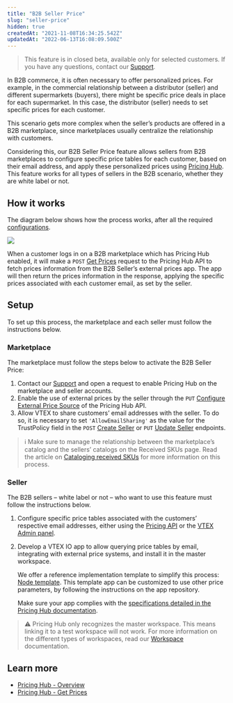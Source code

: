```yaml
---
title: "B2B Seller Price"
slug: "seller-price"
hidden: true
createdAt: "2021-11-08T16:34:25.542Z"
updatedAt: "2022-06-13T16:08:09.500Z"
---
```


> This feature is in closed beta, available only for selected customers. If you have any questions, contact our [Support](https://help.vtex.com/support).

In B2B commerce, it is often necessary to offer personalized prices. For example, in the commercial relationship between a distributor (seller) and different supermarkets (buyers), there might be specific price deals in place for each supermarket. In this case, the distributor (seller) needs to set specific prices for each customer.

This scenario gets more complex when the seller’s products are offered in a B2B marketplace, since marketplaces usually centralize the relationship with customers.

Considering this, our B2B Seller Price feature allows sellers from B2B marketplaces to configure specific price tables for each customer, based on their email address, and apply these personalized prices using [Pricing Hub](https://developers.vtex.com/docs/guides/pricing-hub-overview). This feature works for all types of sellers in the B2B scenario, whether they are white label or not.

## How it works

The diagram below shows how the process works, after all the required [configurations](#setup).

![](https://user-images.githubusercontent.com/77292838/212167865-3a63bd16-669d-47ed-a6d5-5da730a052a9.png)

When a customer logs in on a B2B marketplace which has Pricing Hub enabled, it will make a `POST` [Get Prices](https://developers.vtex.com/docs/api-reference/pricing-hub#post-/api/pricing-hub/prices) request to the Pricing Hub API to fetch prices information from the B2B Seller’s external prices app. The app will then return the prices information in the response, applying the specific prices associated with each customer email, as set by the seller.

## Setup

To set up this process, the marketplace and each seller must follow the instructions below.

### Marketplace

The marketplace must follow the steps below to activate the B2B Seller Price:

1. Contact our [Support](https://help.vtex.com/support) and open a request to enable Pricing Hub on the marketplace and seller accounts.
2. Enable the use of external prices by the seller through the `PUT` [Configure External Price Source](https://developers.vtex.com/docs/api-reference/pricing-hub#put-/config) of the Pricing Hub API.
3. Allow VTEX to share customers’ email addresses with the seller. To do so, it is necessary to set `'AllowEmailSharing'` as the value for the TrustPolicy field in the `POST` [Create Seller](https://developers.vtex.com/docs/api-reference/marketplace-apis#post-/-accountName-.-environment-.com.br/api/seller-register/pvt/sellers) or `PUT` [Update Seller](https://developers.vtex.com/docs/api-reference/marketplace-apis#patch-/-accountName-.-environment-.com.br/api/seller-register/pvt/sellers/-sellerId-) endpoints.

>ℹ️ Make sure to manage the relationship between the marketplace’s catalog and the sellers’ catalogs on the Received SKUs page. Read the article on [Cataloging received SKUs](https://help.vtex.com/en/tutorial/manual-sku-cataloging--tutorials_396) for more information on this process.

### Seller

The B2B sellers – white label or not – who want to use this feature must follow the instructions below.

1. Configure specific price tables associated with the customers’ respective email addresses, either using the [Pricing API](https://developers.vtex.com/docs/guides/pricing-api-overview) or the [VTEX Admin panel](https://help.vtex.com/en/tutorial/configurar-price-tables-especificas--5S9oDOMHNmY4K0kAewAiWY).
2. Develop a VTEX IO app to allow querying price tables by email, integrating with external price systems, and install it in the master workspace.

   We offer a reference implementation template to simplify this process: [Node template](https://github.com/vtex/unilever-external-prices-node). This template app can be customized to use other price parameters, by following the instructions on the app repository.

   Make sure your app complies with the [specifications detailed in the Pricing Hub documentation](https://developers.vtex.com/docs/guides/pricing-hub-overview#specifications).

>⚠️ Pricing Hub only recognizes the master workspace. This means linking it to a test workspace will not work. For more information on the different types of workspaces, read our [Workspace](https://developers.vtex.com/docs/guides/vtex-io-documentation-workspace) documentation.

## Learn more

- [Pricing Hub - Overview](https://developers.vtex.com/docs/guides/pricing-hub-overview)
- [Pricing Hub - Get Prices](https://developers.vtex.com/docs/api-reference/pricing-hub#post-/api/pricing-hub/prices)
